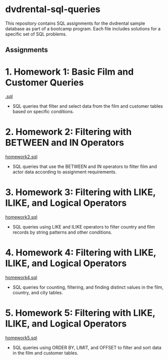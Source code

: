 # dvdrental-sql-queries
This repository contains SQL assignments for the dvdrental sample database as part of a bootcamp program. Each file includes solutions for a specific set of SQL problems.

## Assignments

# 1. Homework 1: Basic Film and Customer Queries
[.sql](./.sql)
- SQL queries that filter and select data from the film and customer tables based on specific conditions.

# 2. Homework 2: Filtering with BETWEEN and IN Operators
[homework2.sql](./homework2.sql)
- SQL queries that use the BETWEEN and IN operators to filter film and actor data according to assignment requirements.

# 3. Homework 3: Filtering with LIKE, ILIKE, and Logical Operators
[homework3.sql](./homework3.sql)
- SQL queries using LIKE and ILIKE operators to filter country and film records by string patterns and other conditions.

# 4. Homework 4: Filtering with LIKE, ILIKE, and Logical Operators
[homework4.sql](./homework4.sql)
- SQL queries for counting, filtering, and finding distinct values in the film, country, and city tables.

# 5. Homework 5: Filtering with LIKE, ILIKE, and Logical Operators
[homework5.sql](./homework5.sql)
- SQL queries using ORDER BY, LIMIT, and OFFSET to filter and sort data in the film and customer tables.
